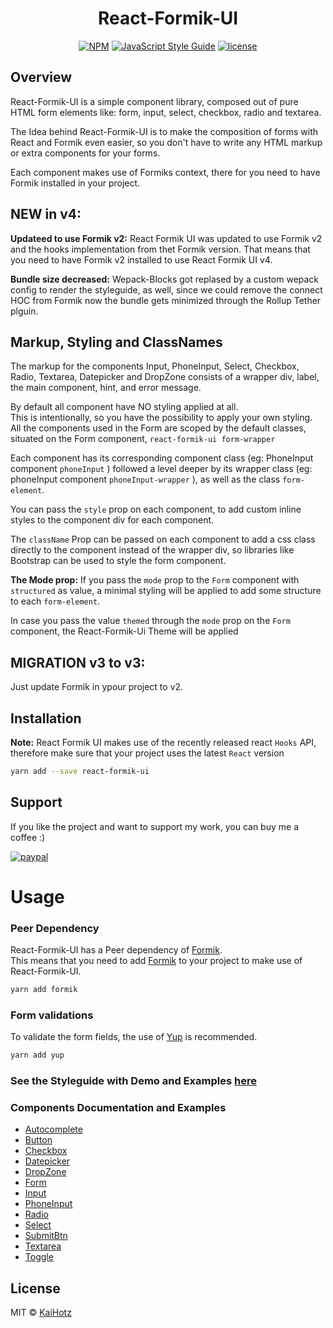 <h1 align="center">React-Formik-UI</h1>

<div align="center">

[![NPM](https://img.shields.io/npm/v/react-formik-ui.svg)](https://www.npmjs.com/package/react-formik-ui)
[![JavaScript Style Guide](https://img.shields.io/badge/code_style-Airbnb-brightgreen.svg)](https://github.com/airbnb/javascript)
[![license](https://img.shields.io/badge/license-MIT-green.svg)](https://github.com/KaiHotz/react-formik-ui/blob/master/LICENSE)

</div>

## Overview

React-Formik-UI is a simple component library, composed out of pure HTML form elements like:
form, input, select, checkbox, radio and textarea.

The Idea behind React-Formik-UI is to make the composition of forms with React and Formik even easier,
so you don't have to write any HTML markup or extra components for your forms.

Each component makes use of Formiks context, there for you need to have Formik installed in your project.

## NEW in v4:

**Updateed to use Formik v2:** React Formik UI was updated to use Formik v2  and the hooks implementation from thet Formik version.
That means that you need to have Formik v2 installed to use React Formik UI v4.

**Bundle size decreased:** Wepack-Blocks got replased by a custom wepack config to render the styleguide, as well, since we could remove the connect HOC from Formik now the bundle gets minimized through the Rollup Tether plguin.


## Markup, Styling and ClassNames

The markup for the components Input, PhoneInput, Select, Checkbox, Radio, Textarea, Datepicker and DropZone consists of a wrapper div, label, the main component, hint, and error message.

By default all component have NO styling applied at all.</br>
This is intentionally, so you have the possibility to apply your own styling.</br>
All the components used in the Form are scoped by the default classes, situated on the Form component, `react-formik-ui form-wrapper`

Each component has its corresponding component class (eg: PhoneInput component  `phoneInput` ) followed a level deeper by its wrapper class (eg: phoneInput component  `phoneInput-wrapper` ), as well as the class `form-element`.</br>

You can pass the `style` prop on each component, to add custom inline styles to the component div for each component.

The `className` Prop can be passed on each component to add a css class directly to the component instead of the wrapper div, so libraries like Bootstrap can be used to style the form component.

**The Mode prop:** If you pass the  `mode` prop to the `Form` component with `structured` as value, a minimal styling will be applied to add some structure to each `form-element`.

In case you pass the value `themed` through the `mode` prop on the `Form` component, the React-Formik-Ui Theme will be applied

## MIGRATION v3 to v3:

Just update Formik in ypour project to v2.

## Installation

**Note:** React Formik UI makes use of the recently released react `Hooks` API, therefore make sure that your project uses the latest `React` version

```sh
yarn add --save react-formik-ui
```

## Support

If you like the project and want to support my work, you can buy me a coffee :)

[![paypal](https://img.shields.io/badge/donate-paypal-blue.svg)](https://paypal.me/kaihotz)

# Usage

### Peer Dependency

React-Formik-UI has a Peer dependency of [Formik](https://github.com/jaredpalmer/formik).</br>
This means that you need to add [Formik](https://github.com/jaredpalmer/formik) to your project to make use of React-Formik-UI.</br>

```sh
yarn add formik
```

### Form validations

To validate the form fields, the use of [Yup](https://github.com/jquense/yup) is recommended.

```sh
yarn add yup
```

### See the Styleguide with Demo and Examples [here](https://kaihotz.github.io/react-formik-ui/)

### Components Documentation and Examples

- [Autocomplete](https://kaihotz.github.io/react-formik-ui/#autocomplete)
- [Button](https://kaihotz.github.io/react-formik-ui/#button)
- [Checkbox](https://kaihotz.github.io/react-formik-ui/#checkbox)
- [Datepicker](https://kaihotz.github.io/react-formik-ui/#datepicker)
- [DropZone](https://kaihotz.github.io/react-formik-ui/#dropzone)
- [Form](https://kaihotz.github.io/react-formik-ui/#form)
- [Input](https://kaihotz.github.io/react-formik-ui/#input)
- [PhoneInput](https://kaihotz.github.io/react-formik-ui/#phoneinput)
- [Radio](https://kaihotz.github.io/react-formik-ui/#radio)
- [Select](https://kaihotz.github.io/react-formik-ui/#select)
- [SubmitBtn](https://kaihotz.github.io/react-formik-ui/#submitbtn)
- [Textarea](https://kaihotz.github.io/react-formik-ui/#textarea)
- [Toggle](https://kaihotz.github.io/react-formik-ui/#toggle)

## License

MIT © [KaiHotz](https://github.com/KaiHotz)
